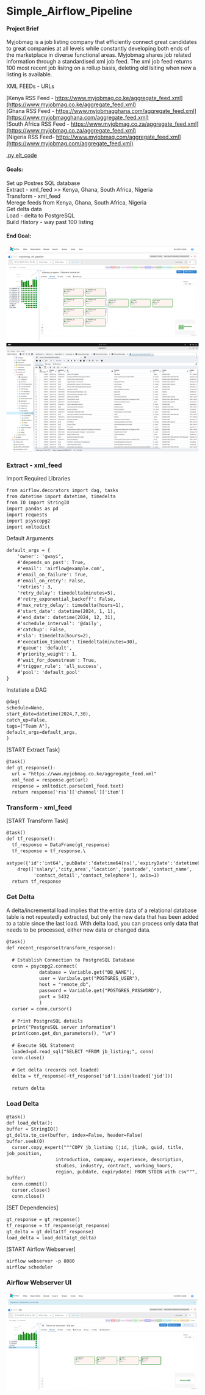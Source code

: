 # Simple_Airflow_Pipeline
#### Project Brief   
Myjobmag is a job listing company that efficiently connect great candidates to great companies at all levels while constantly developing both ends of the marketplace in diverse functional areas.
Myjobmag shares job related information through a standardised xml job feed. The xml job feed returns 100 most recent job lisitng on a rollup basis, deleting old lsiting when new a listing is available. 

XML FEEDs - URLs   

[Kenya RSS Feed - https://www.myjobmag.co.ke/aggregate_feed.xml](https://www.myjobmag.co.ke/aggregate_feed.xml)        
[Ghana RSS Feed - https://www.myjobmagghana.com/aggregate_feed.xml](https://www.myjobmagghana.com/aggregate_feed.xml)   
[South Africa RSS Feed - https://www.myjobmag.co.za/aggregate_feed.xml](https://www.myjobmag.co.za/aggregate_feed.xml)    
[Nigeria RSS Feed- https://www.myjobmag.com/aggregate_feed.xml](https://www.myjobmag.com/aggregate_feed.xml)     

[.py elt_code](elt_pipeline.py)

#### Goals:  
Set up Postres SQL database  
Extract - xml_feed >> Kenya,  Ghana,  South Africa,  Nigeria   
Transform - xml_feed    
Merege feeds from Kenya,  Ghana,  South Africa,  Nigeria  
Get delta data   
Load - delta to PostgreSQL  
Build History - way past 100 listing

#### End Goal:    

![End_Goal](assets/imgs/ui_webserver.png)
![End_Goal](assets/imgs/end_goal.png)

### Extract - xml_feed
Import Required Libraries
```
from airflow.decorators import dag, tasks
from datetime import datetime, timedelta
from IO import StringIO
import pandas as pd
import requests
import psyscopg2
import xmltodict
```
Default Arguments
```
default_args = {
    'owner': 'gwayi',
    #'depends_on_past': True,
    #'email': 'airflow@example.com',
    #'email_on_failure': True,
    #'email_on_retry': False,
    'retries': 3,
    'retry_delay': timedelta(minutes=5),
    #'retry_exponential_backoff': False,
    #'max_retry_delay': timedelta(hours=1),
    #'start_date': datetime(2024, 1, 1),
    #'end_date': datetime(2024, 12, 31),
    #'schedule_interval': '@daily',
    #'catchup': False,
    #'sla': timedelta(hours=2),
    #'execution_timeout': timedelta(minutes=30),
    #'queue': 'default',
    #'priority_weight': 1,
    #'wait_for_downstream': True,
    #'trigger_rule': 'all_success',
    #'pool': 'default_pool'
}
```

Instatiate a DAG
```
@dag(
schedule=None,
start_date=datetime(2024,7,30),
catch_up=False,
tags=["Team A"],
default_args=default_args,
)
```
[START Extract Task]
```
@task()
def gt_response():
  url = "https://www.myjobmag.co.ke/aggregate_feed.xml"
  xml_feed = response.get(url)
  response = xmltodict.parse(xml_feed.text)
  return response['rss']['channel']['item']
```
### Transform - xml_feed
[START Transform Task]
```
@task()
def tf_response():
  tf_response = DataFrame(gt_response)
  tf_response = tf_response.\
    astype({'id':'int64','pubDate':'datetime64[ns]','expiryDate':'datetime64[ns]'}).\
    drop(['salary','city_area','location','postcode','contact_name',
          'contact_detail','contact_telephone'], axis=1)
  return tf_response
```
### Get Delta
A delta/incremental load implies that the entire data of a relational database table is not repeatedly extracted, but only the new data that has been added to a table since the last load. With delta load, you can process only data that needs to be processed, either new data or changed data.     
```
@task()
def recent_response(transform_response):

  # Establish Connection to PostgreSQL Database
  conn = psycopg2.connect(
            database = Variable.get("DB_NAME"),
            user = Varibale.get("POSTGRES_USER"),
            host = "remote_db",
            password = Variable.get("POSTGRES_PASSWORD"),
            port = 5432
            )
  cursor = conn.cursor()

  # Print PostgreSQL details
  print("PostgreSQL server information")
  print(conn.get_dsn_parameters(), "\n")

  # Execute SQL Statement
  loaded=pd.read_sql("SELECT *FROM jb_listing;", conn)
  conn.close()

  # Get delta (records not loaded)
  delta = tf_response[~tf_response['id'].isin(loaded['jid'])]

  return delta

```
### Load Delta
```
@task()
def load_delta():
buffer = StringIO()
gt_delta.to_csv(buffer, index=False, header=False)
buffer.seek(0)
  cursor.copy_expert("""COPY jb_listing (jid, jlink, guid, title, job_position,
                  introduction, company, experience, description,
                  studies, industry, contract, working_hours,
                  region, pubdate, expirydate) FROM STDIN with csv""", buffer)
  conn.commit()
  cursor.close()
  conn.close()
```
[SET Dependencies]
```
gt_response = gt_response()
tf_response = tf_response(gt_response)
gt_delta = gt_delta(tf_response)
load_delta = load_delta(gt_delta)
```
[START Airflow Webserver]
```
airflow webserver -p 8080
airflow scheduler
```
### Airflow Webserver UI
![End_Goal](assets/imgs/webserver_ui.png)

